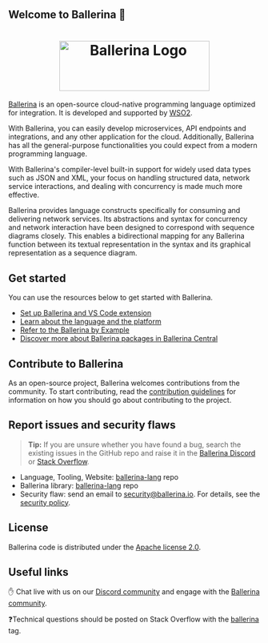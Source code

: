 ## Welcome to Ballerina 👋

<h1 align="center">
  <center><img height="100" width="300" src="https://ballerina.io/images/logo/ballerina-logo-grey.svg" alt="Ballerina Logo"/></center>
</h1>


[Ballerina](https://ballerina.io/) is an open-source cloud-native programming language optimized for integration. It is developed and supported by [WSO2](https://wso2.com/).

With Ballerina, you can easily develop microservices, API endpoints and integrations,
and any other application for the cloud. Additionally, Ballerina has all the general-purpose
functionalities you could expect from a modern programming language.

With Ballerina's compiler-level built-in support for widely used data types such as JSON and XML, your focus on handling structured data, network service interactions, and dealing with concurrency is made much more effective. 

Ballerina provides language constructs specifically for consuming and delivering network services. Its abstractions and syntax for concurrency and network interaction have been designed to correspond with sequence diagrams closely. This enables a bidirectional mapping for any Ballerina function between its textual representation in the syntax and its graphical representation as a sequence diagram.

## Get started

You can use the resources below to get started with Ballerina. 

* [Set up Ballerina and VS Code extension](https://ballerina.io/learn/get-started/)
* [Learn about the language and the platform](https://ballerina.io/learn/)
* [Refer to the Ballerina by Example](https://ballerina.io/learn/by-example/) 
* [Discover more about Ballerina packages in Ballerina Central](https://central.ballerina.io/)

## Contribute to Ballerina

As an open-source project, Ballerina welcomes contributions from the community. To start contributing, read the [contribution guidelines](https://github.com/ballerina-platform/ballerina-lang/blob/master/CONTRIBUTING.md) for information on how you should go about contributing to the project.


## Report issues and security flaws

>**Tip:** If you are unsure whether you have found a bug, search the existing issues in the GitHub repo and raise it in the [Ballerina Discord](https://discord.gg/ballerinalang) or [Stack Overflow](https://stackoverflow.com/questions/tagged/ballerina).

  - Language, Tooling, Website: <a href="https://github.com/ballerina-platform/ballerina-lang/issues">ballerina-lang</a> repo
  - Ballerina library: <a href="https://github.com/ballerina-platform/ballerina-standard-library/issues">ballerina-lang</a> repo
  - Security flaw: send an email to security@ballerina.io. For details, see the <a href="https://ballerina.io/security-policy/">security policy</a>.

## License

Ballerina code is distributed under the [Apache license 2.0](https://github.com/ballerina-platform/ballerina-lang/blob/master/LICENSE).

## Useful links

✋ Chat live with us on our [Discord community](https://discord.gg/ballerinalang) and engage with the [Ballerina community](https://ballerina.io/community/).

❓Technical questions should be posted on Stack Overflow with the [ballerina](https://stackoverflow.com/questions/tagged/ballerina) tag.
